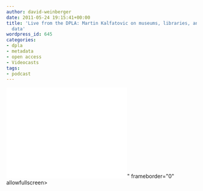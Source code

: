 ```yaml
---
author: david-weinberger
date: 2011-05-24 19:15:41+00:00
title: 'Live from the DPLA: Martin Kalfatovic on museums, libraries, and linked open
  data'
wordpress_id: 645
categories:
- dpla
- metadata
- open access
- Videocasts
tags:
- podcast
---
```


<div class="embed-container"><iframe width="320" height="240" src="<iframe width="460" height="295" src="https://www.youtube.com/embed/X2oLt5ldz5E" frameborder="0" allowfullscreen></iframe>" frameborder="0" allowfullscreen></iframe></div>
